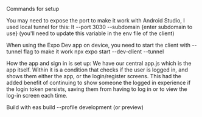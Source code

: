 Commands for setup

You may need to expose the port to make it work with Android Studio, I used local tunnel for this:
lt --port 3030 --subdomain {enter subdomain to use} (you'll need to update this variable in the env file of the client)

When using the Expo Dev app on device, you need to start the client with --tunnel flag to make it work
npx expo start --dev-client --tunnel

 How the app and sign in is set up:
 We have our central app.js which is the app itself. Within it is a condition that checks if the user is logged in, and shows them either the app, or the login/register screens. This had the added benefit of continuing to show someone the logged in experience if the login token persists, saving them from having to log in or to view the log-in screen each time.

 Build with eas build --profile development (or preview)